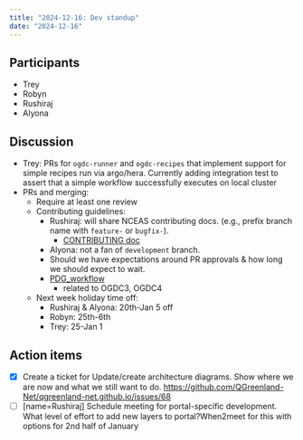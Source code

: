 ```yaml
---
title: "2024-12-16: Dev standup"
date: "2024-12-16"
---
```


## Participants

* Trey
* Robyn
* Rushiraj
* Alyona

## Discussion

* Trey: PRs for `ogdc-runner` and `ogdc-recipes` that implement support for
  simple recipes run via argo/hera. Currently adding integration test to assert
  that a simple workflow successfully executes on local cluster
* PRs and merging:
    * Require at least one review
    * Contributing guidelines:
        * Rushiraj: will share NCEAS contributing docs. (e.g., prefix branch name with `feature-` or `bugfix-`).
            * [CONTRIBUTING doc](https://github.com/NCEAS/metacatui/blob/main/CONTRIBUTING.md#-development-workflow)
        * Alyona: not a fan of `development` branch.
        * Should we have expectations around PR approvals & how long we should expect to wait.
        * [PDG_workflow](https://github.com/orgs/PermafrostDiscoveryGateway/projects/16)
            * related to OGDC3, OGDC4
    * Next week holiday time off:
        * Rushiraj & Alyona: 20th-Jan 5 off
        * Robyn: 25th-6th
        * Trey: 25-Jan 1


## Action items

- [x] Create a ticket for Update/create architecture diagrams. Show where we are
      now and what we still want to
      do. <https://github.com/QGreenland-Net/qgreenland-net.github.io/issues/68>
- [ ] [name=Rushiraj] Schedule meeting for portal-specific development. What
      level of effort to add new layers to portal?When2meet for this with
      options for 2nd half of January
